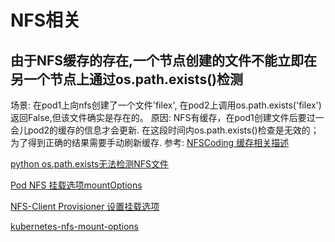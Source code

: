 # NFS相关
## 由于NFS缓存的存在,一个节点创建的文件不能立即在另一个节点上通过os.path.exists()检测
场景: 在pod1上向nfs创建了一个文件'filex', 在pod2上调用os.path.exists('filex')返回False,但该文件确实是存在的。
原因: NFS有缓存，在pod1创建文件后要过一会儿pod2的缓存的信息才会更新. 在这段时间内os.path.exists()检查是无效的；为了得到正确的结果需要手动刷新缓存.
参考: [NFSCoding 缓存相关描述](http://web.archive.org/web/20100912144722/http://www.unixcoding.org/NFSCoding)

[python os.path.exists无法检测NFS文件](https://stackoverflow.com/questions/21292365/python-os-path-exists-failing-for-nfs-mounted-directory-file-that-exists)


[Pod NFS 挂载选项mountOptions](https://github.com/NetApp/trident/issues/159)

[NFS-Client Provisioner 设置挂载选项](https://github.com/kubernetes-retired/external-storage/issues/1008)

[kubernetes-nfs-mount-options](https://stackoverflow.com/questions/52617912/kubernetes-nfs-mount-options)


